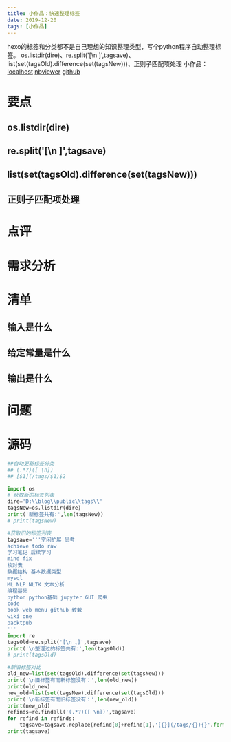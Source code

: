 ```yaml
---
title: 小作品：快速整理标签
date: 2019-12-20
tags: [小作品]
---
```

hexo的标签和分类都不是自己理想的知识整理类型，写个python程序自动整理标签。
os.listdir(dire)、re.split('[\n ]',tagsave)、 list(set(tagsOld).difference(set(tagsNew)))、正则子匹配项处理
小作品：[localhost](http://localhost:8888/notebooks/post/tags.ipynb) [nbviewer](https://nbviewer.jupyter.org/github/cjql/myjupyter/blob/master/post/tags.ipynb) [github](https://github.com/cjql/myjupyter/blob/master/post/tags.ipynb)
<!-- more -->
# 要点
## os.listdir(dire)
## re.split('[\n ]',tagsave)
##  list(set(tagsOld).difference(set(tagsNew)))
## 正则子匹配项处理
# 点评
# 需求分析
# 清单
## 输入是什么
## 给定常量是什么
## 输出是什么
# 问题
# 源码
```py
##自动更新标签分类
## (.*?)([ \n])
## [$1](/tags/$1)$2

import os
# 获取新的标签列表
dire='D:\\blog\\public\\tags\\'
tagsNew=os.listdir(dire)
print('新标签共有:',len(tagsNew))
# print(tagsNew)

#获取旧的标签列表
tagsave='''空闲扩展 思考
achieve todo raw
学习笔记 后续学习
mind fix
核对表
数据结构 基本数据类型
mysql
ML NLP NLTK 文本分析
编程基础
python python基础 jupyter GUI 爬虫
code
book web menu github 转载
wiki one
packtpub
'''
import re
tagsOld=re.split('[\n 、]',tagsave)
print('\n整理过的标签共有:',len(tagsOld))
# print(tagsOld)

#新旧标签对比
old_new=list(set(tagsOld).difference(set(tagsNew)))
print('\n旧标签有而新标签没有：',len(old_new))
print(old_new)
new_old=list(set(tagsNew).difference(set(tagsOld)))
print('\n新标签有而旧标签没有：',len(new_old))
print(new_old)
refinds=re.findall('(.*?)([ \n])',tagsave)
for refind in refinds:
    tagsave=tagsave.replace(refind[0]+refind[1],'[{}](/tags/{}){}'.format(refind[0],refind[0],refind[1]))
print(tagsave)

```
